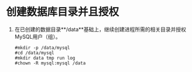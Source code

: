 # 创建数据库目录并且授权<a name="ZH-CN_TOPIC_0231470871"></a>

1.  在已创建的数据目录**/data**基础上，继续创建进程所需的相关目录并授权MySQL用户（组）。

    ```
    #mkdir -p /data/mysql
    #cd /data/mysql
    #mkdir data tmp run log
    #chown -R mysql:mysql /data
    ```


